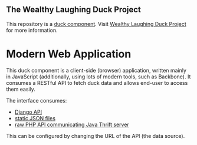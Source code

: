 The Wealthy Laughing Duck Project
---------------------------------

This repository is a [duck component](https://github.com/wealthy-laughing-duck).
Visit [Wealthy Laughing Duck Project](http://wealthy-laughing-duck.github.io/) for more information.

Modern Web Application
======================

This duck component is a client-side (browser) application, written mainly
in JavaScript (additionally, using lots of modern tools, such as Backbone).
It consumes a RESTful API to fetch duck data and allows end-user to access
them easily.

The interface consumes:
 * [Django API](https://github.com/wealthy-laughing-duck/duck-api-rip)
 * [static JSON files](public/data)
 * [raw PHP API communicating Java Thrift server](https://github.com/wealthy-laughing-duck/wealthy-laughing-duck)

This can be configured by changing the URL of the API (the data source).

